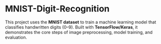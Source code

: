 # MNIST-Digit-Recognition
This project uses the **MNIST dataset** to train a machine learning model that classifies handwritten digits (0–9). Built with **TensorFlow/Keras**, it demonstrates the core steps of image preprocessing, model training, and evaluation.
